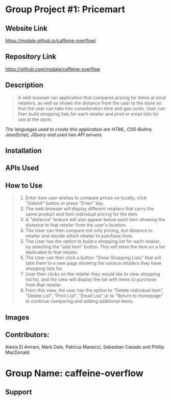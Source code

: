 # **Group Project #1: Pricemart**

## Website Link
https://msdale.github.io/caffeine-overflow/

## Repository Link
https://github.com/msdale/caffeine-overflow

## Description
>A web browser ran application that compares pricing for items at local retailers, as well as shows the distance from the user to the store so that the user can take into consideration time and gas costs. User can then build shopping lists for each retailer and print or email lists for use at the store. 

*The languages used to create this application are HTML, CSS-Bulma, JavaScript, JQuery and used two API servers.*

## Installation
<!-- might remove this piece 
Currently none, as this is a in web browser application. -->

## APIs Used
<!-- need to update to correct links prior to finalization if below is inaccurate
https://serpapi.com/?gclid=CjwKCAiA1uKMBhAGEiwAxzvX920wz0PKmhlpvs1IU1QCCW-kyg03Q_rQH0yguHIQ7Yyv3o5d9Z9b3xoCsfsQAvD_BwE
https://www.microsoft.com/en-us/bing/apis/bing-web-search-api -->
## How to Use
>1. Enter item user wishes to compare prices on locally; click "Submit" button or press "Enter" key.
>2. The web browser will display different retailers that carry the same product and their individual pricing for the item.
>3. A "distance" feature will also appear below each item showing the distance to that retailer from the user's location.
>4. The User can then compare not only pricing, but distance to retailer and decide which retailer to purchase from.
>5. The User has the option to build a shopping list for each retailer, by selecting the "add item" button. This will store the item on a list dedicated to that retailer.
>6. The User can then click a button "Show Shopping Lists" that will take them to a new page showing the various retailers they have shopping lists for.
>7. User then clicks on the retailer they would like to view shopping list for, and the view will display the list with items to purchase from that retailer. 
>8. From this view, the user has the option to "Delete individual item", "Delete List", "Print List", "Email List" or to "Return to Homepage" to continue comparing and adding additional items.

## Images
<!-- <img src="" alt=""/> -->
## Contributors: 
Alexis El Amrani, Mark Dale, Patricia Manecci, Sebastian Casado and Phillip MacDonald 
# Group Name:  caffeine-overflow
## Support
<!-- enter contact email, group to decide on email to use -->
